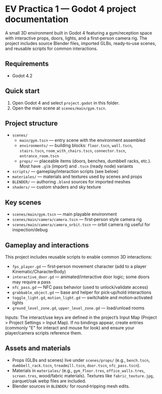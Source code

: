 # EV Practica 1 — Godot 4 project documentation

A small 3D environment built in Godot 4 featuring a gym/reception space with interactive props, doors, lights, and a first‑person camera rig. The project includes source Blender files, imported GLBs, ready‑to‑use scenes, and reusable scripts for common interactions.

## Requirements

- Godot 4.2

## Quick start

1. Open Godot 4 and select `project.godot` in this folder.
2. Open the main scene at `scenes/main/gym.tscn`.

## Project structure

- `scenes/`
  - `main/gym.tscn` — entry scene with the environment assembled
  - `environments/` — building blocks: `floor.tscn`, `wall.tscn`, `stairs.tscn`, `room_with_chairs.tscn`, `connector.tscn`, `entrance_room.tscn`
  - `props/` — placeable items (doors, benches, dumbbell racks, etc.). Most have `.glb` (import) and `.tscn` (ready node) variants
- `scripts/` — gameplay/interaction scripts (see below)
- `materiales/` — materials and textures used by scenes and props
- `BLENDER/` — authoring `.blend` sources for imported meshes
- `shaders/` — custom shaders and sky texture

## Key scenes

- `scenes/main/gym.tscn` — main playable environment
- `scenes/main/camera/camera.tscn` — first‑person style camera rig
- `scenes/main/camera/camera_orbit.tscn` — orbit camera rig useful for inspection/debug

## Gameplay and interactions

This project includes reusable scripts to enable common 3D interactions:

- `fps_player.gd` — first‑person movement character (add to a player Kinematic/CharacterBody)
- `interactive_door.gd` — animated/interactive door logic; some doors may require a pass
- `nfc_pass.gd` — NFC pass behavior (used to unlock/validate access)
- `grabbable_object.gd` — base and helper for pick‑up/hold interactions
- `toggle_light.gd`, `motion_light.gd` — switchable and motion‑activated lights
- `ground_level_zone.gd`, `upper_level_zone.gd` — load/unload rooms

Inputs: The interact/use keys are defined in the project’s Input Map (Project > Project Settings > Input Map). If no bindings appear, create entries (commonly "E" for interact and mouse for look) and ensure your player/camera scripts reference them.

## Assets and materials

- Props (GLBs and scenes) live under `scenes/props/` (e.g., `bench.tscn`, `dumbbell_rack.tscn`, `treadmill.tscn`, `door.tscn`, `nfc_pass.tscn`).
- Materials in `materiales/` (e.g., `gym_floor.tres`, `office_walls.tres`, `screen.tres`, wood/fabric materials). Textures like `fabric_texture.jpg`, parquet/oak webp files are included.
- Blender sources in `BLENDER/` for round‑tripping mesh edits.
